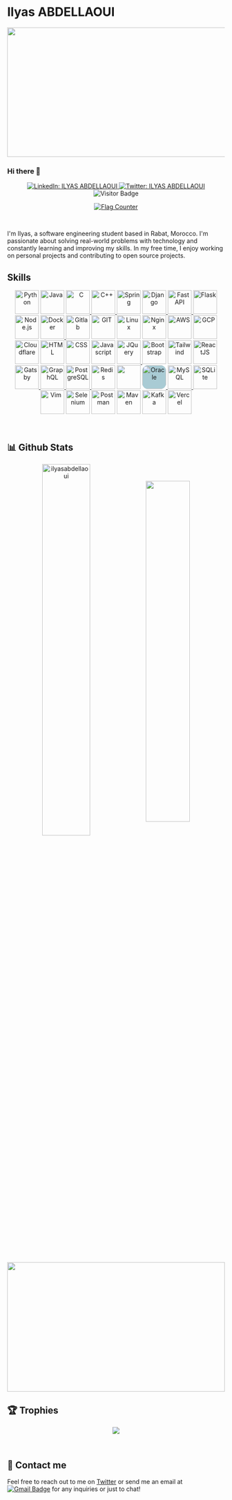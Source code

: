# Ilyas ABDELLAOUI

<img src="https://64.media.tumblr.com/c5543874b9cbe98da1d20945a45e989b/tumblr_o5a5r9Z9O71tvppquo1_r1_1280.gifv" height="300px" width="1300px"/>

### Hi there 👋

<div align="center">  
  <a href="https://www.linkedin.com/in/ilyas-abdellaoui/">
    <img alt="LinkedIn: ILYAS ABDELLAOUI" src="https://img.shields.io/badge/-ILYAS%20ABDELLAOUI-0e76a8?style=flat&labelColor=0e76a8&logo=linkedin&logoColor=white" target="_blank" />
  </a>
  <a href="https://twitter.com/ilyas_abdell">
    <img alt="Twitter: ILYAS ABDELLAOUI" src="https://img.shields.io/badge/-ILYAS%20ABDELLAOUI-e84393?style=flat&labelColor=e84393&logo=twitter&logoColor=white" target="_blank" />
  </a>
  <br />
  <!--<img src="https://views-counter.vercel.app/badge?pageId=ilyasabdellaoui%2FViews-Counter" alt="Visitor Badge" /> -->
  <img src="https://komarev.com/ghpvc/?username=ilyasabdellaoui" alt="Visitor Badge" />
</div>
<p align="center">
  <a href="https://info.flagcounter.com/3rL7">
    <img src="https://s01.flagcounter.com/count2/3rL7/bg_303030/txt_FFFFFF/border_3F4D38/columns_8/maxflags_248/viewers_0/labels_1/pageviews_1/flags_0/percent_0/" alt="Flag Counter" border="0">
  </a>
</p>

<br />

I'm Ilyas, a software engineering student based in Rabat, Morocco. I'm passionate about solving real-world problems with technology and constantly learning and improving my skills. In my free time, I enjoy working on personal projects and contributing to open source projects.

## Skills
<p align="center">
<!--Backend-->
    <!-- Python -->
    <img src="https://skillicons.dev/icons?i=python" alt="Python" width="55" height="55"/>
    <!-- Java -->
    <img src="https://skillicons.dev/icons?i=java" alt="Java" width="55" height="55"/>
  	<!-- C -->
    <a href="https://docs.microsoft.com/en-us/cpp/?view=msvc-170" target="_blank" rel="noreferrer">
        <img src="https://skillicons.dev/icons?i=c" width="55" height="55" alt="C" />
    </a>
    <!-- C++ -->
    <a href="https://docs.microsoft.com/en-us/cpp/?view=msvc-170" target="_blank" rel="noreferrer">
        <img src="https://skillicons.dev/icons?i=cpp" width="55" height="55" alt="C++" />
    </a>
    <!-- Spring -->
    <img src="https://skillicons.dev/icons?i=spring" alt="Spring" width="55" height="55"/>
      <!-- Django -->
    <a href="https://www.djangoproject.com/" target="_blank" rel="noreferrer">
        <img src="https://skillicons.dev/icons?i=django" width="55" height="55" alt="Django" />
    </a>
      <!-- FastAPI -->
    <a href="https://fastapi.tiangolo.com/" target="_blank" rel="noreferrer">
        <img src="https://skillicons.dev/icons?i=fastapi" width="55" height="55" alt="Fast API" />
    </a>
    <!-- Flask -->
    <a href="https://flask.palletsprojects.com/en/2.0.x/" target="_blank" rel="noreferrer">
        <img src="https://skillicons.dev/icons?i=flask" width="55" height="55" alt="Flask" />
    </a>
    <!--Node.js-->
    <img src="https://skillicons.dev/icons?i=nodejs" alt="Node.js" width="55" />
<!--Devops-->
    <!-- Docker -->
    <a href="https://www.docker.com/" target="_blank" rel="noreferrer">
        <img src="https://skillicons.dev/icons?i=docker" width="55" height="55" alt="Docker" />
    </a>
    <!-- Gitlab -->
    <img src="https://skillicons.dev/icons?i=gitlab" alt="Gitlab" width="55"/>
    <!-- Git -->
    <img src="https://skillicons.dev/icons?i=git" alt="GIT" width="55" height="55"/> 
    <!-- Linux -->
    <img src="https://skillicons.dev/icons?i=linux" alt="Linux" width="55" height="55"/> 
    <!-- Nginx -->
    <img src="https://skillicons.dev/icons?i=nginx" alt="Nginx" width="55"/>
<!--Cloid-->  
    <!-- AWS -->
    <img src="https://skillicons.dev/icons?i=aws" alt="AWS" width="55"/>
    <!-- GCP -->
    <img src="https://skillicons.dev/icons?i=gcp" alt="GCP" width="55"/>
    <!-- Cloudflare -->
    <img src="https://skillicons.dev/icons?i=cloudflare" alt="Cloudflare" width="55"/>
<!--Web Dev-->  
    <!-- HTML -->
    <img src="https://skillicons.dev/icons?i=html" alt="HTML" width="55" height="55"/>
    <!-- CSS -->
    <img src="https://skillicons.dev/icons?i=css" alt="CSS" width="55" height="55"/>
    <!-- JS -->
    <img src="https://skillicons.dev/icons?i=javascript" alt="Javascript" width="55" height="55"/>
    <!-- JQuery -->
    <a href="https://jquery.com/" target="_blank" rel="noreferrer">
        <img src="https://skillicons.dev/icons?i=jquery" width="55" height="55" alt="JQuery" />
    </a>
    <!-- Bootstrap -->
    <img src="https://skillicons.dev/icons?i=bootstrap" alt="Bootstrap" width="55" height="55"/>
    <!-- Tailwind -->
    <img src="https://skillicons.dev/icons?i=tailwind" alt="Tailwind" width="55"/>
    <!-- ReactJS -->
    <img src="https://skillicons.dev/icons?i=react" alt="ReactJS" width="55" height="55"/>
    <!-- Gatsby -->
    <a href="https://www.gatsbyjs.com/" target="_blank" rel="noreferrer">
        <img src="https://skillicons.dev/icons?i=gatsby" width="55" height="55" alt="Gatsby" />
    </a>        
    <!-- GraphQL -->
    <a href="https://graphql.org/" target="_blank" rel="noreferrer">
        <img src="https://skillicons.dev/icons?i=graphql" width="55" height="55" alt="GraphQL" />
    </a>
<!--DBs-->  
    <!-- Postgres -->
    <a href="https://www.postgresql.org/" target="_blank" rel="noreferrer">
        <img src="https://skillicons.dev/icons?i=postgres" width="55" height="55" alt="PostgreSQL" />
    </a>
    <!-- Redis -->
    <img src="https://skillicons.dev/icons?i=redis" alt="Redis" width="55"/>
    <!-- MongoDB -->
    <img src="https://skillicons.dev/icons?i=mongodb" width="55"/>
  	<!-- Oracle -->
	  <a href="https://www.oracle.com/uk/index.html" target="_blank" rel="noreferrer">
	    <img src="https://raw.githubusercontent.com/danielcranney/readme-generator/main/public/icons/skills/oracle-colored.svg" width="55" height="55" alt="Oracle" style="background-color: #A9CBD4; border-radius: 13px; width: 55; height: 55;"/>
	</a>
    <!-- MySQL -->
    <a href="https://www.mysql.com/" target="_blank" rel="noreferrer">
        <img src="https://skillicons.dev/icons?i=mysql" width="55" height="55" alt="MySQL" />
    </a>    
    <!-- SQLite -->
    <img src="https://skillicons.dev/icons?i=sqlite" alt="SQLite" width="55"/>
<!--Tools-->  
    <!-- Vim -->
    <img src="https://skillicons.dev/icons?i=vim" alt="Vim" width="55"/>
    <!-- Selenium -->
    <img src="https://skillicons.dev/icons?i=selenium" alt="Selenium" width="55"/>
    <!-- Postman -->
    <img src="https://skillicons.dev/icons?i=postman" alt="Postman" width="55"/>
    <!-- Maven -->
    <img src="https://skillicons.dev/icons?i=maven" alt="Maven" width="55"/>
    <!-- Kafka -->
    <img src="https://skillicons.dev/icons?i=kafka" alt="Kafka" width="55"/>
    <!-- Vercel -->
    <img src="https://skillicons.dev/icons?i=vercel" alt="Vercel" width="55"/>
</p>

<br/>

## 📊 Github Stats

<p align="center">
<img align="center" width="47%" src="https://git-streak-abdellaoui.vercel.app/?user=ilyasabdellaoui&theme=tokyonight" alt="ilyasabdellaoui"/>
<img align="center" width="45%" src="https://git-stats-abdellaoui.vercel.app/api?username=ilyasabdellaoui&theme=algolia&show_icons=true"/><br><br>
<img align="center" width="100%" height="300px" src="https://git-stats-abdellaoui.vercel.app/api/top-langs/?username=ilyasabdellaoui&theme=dracula&layout=compact&langs_count=18&hide=php,OpenEdge%20ABL"/>
</p>

## 🏆 Trophies
<p align="center">
<img src="https://github-profile-trophy.vercel.app/?username=ilyasabdellaoui&theme=nord&column=7"  align="center"/>
</p>
	
<br/>

## 💬 Contact me
Feel free to reach out to me on [Twitter](https://twitter.com/ilyas_abdell) or send me an email at [![Gmail Badge](https://img.shields.io/badge/-ilyas.abdellaoui21@gmail.com-c14438?style=flat&labelColor=db3236&logo=gmail&logoColor=white)](mailto:ilyas.abdellaoui21@gmail.com) for any inquiries or just to chat!

